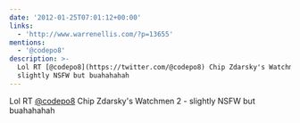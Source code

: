 ```yaml
---
date: '2012-01-25T07:01:12+00:00'
links:
  - 'http://www.warrenellis.com/?p=13655'
mentions:
  - '@codepo8'
description: >-
  Lol RT [@codepo8](https://twitter.com/@codepo8) Chip Zdarsky's Watchmen 2 -
  slightly NSFW but buahahahah
---
```

Lol RT [@codepo8](https://twitter.com/@codepo8) Chip Zdarsky's Watchmen 2 - slightly NSFW but buahahahah 
